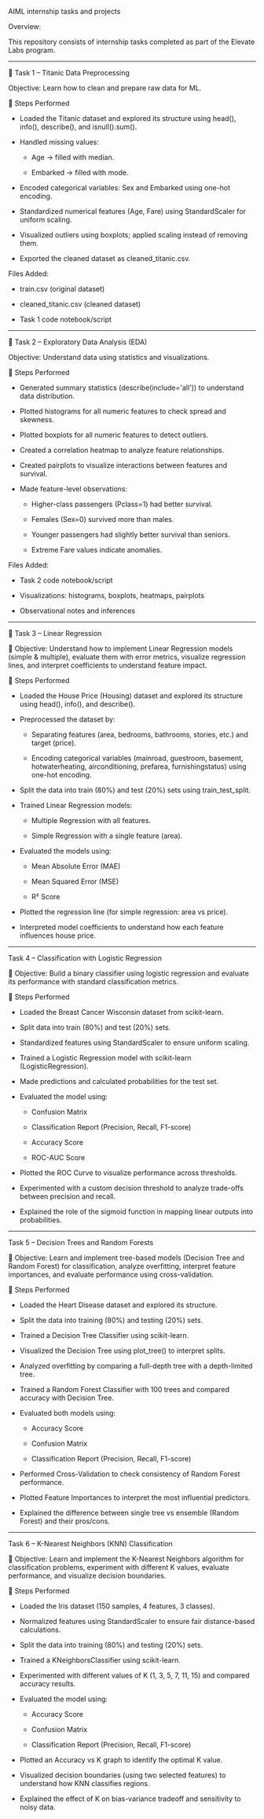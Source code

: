AIML internship tasks and projects

Overview:

This repository consists of internship tasks completed as part of the Elevate Labs program.
____________________________________________________________________________________________________________________________________________________________________________________________________________________________

📌 Task 1 – Titanic Data Preprocessing

Objective: Learn how to clean and prepare raw data for ML.

🔄 Steps Performed

- Loaded the Titanic dataset and explored its structure using head(), info(), describe(), and isnull().sum().

- Handled missing values:

  - Age → filled with median.
  
  - Embarked → filled with mode.

- Encoded categorical variables: Sex and Embarked using one-hot encoding.

- Standardized numerical features (Age, Fare) using StandardScaler for uniform scaling.

- Visualized outliers using boxplots; applied scaling instead of removing them.

- Exported the cleaned dataset as cleaned_titanic.csv.

Files Added:

  - train.csv (original dataset)
  
  - cleaned_titanic.csv (cleaned dataset)
  
  - Task 1 code notebook/script
____________________________________________________________________________________________________________________________________________________________________________________________________________________________

📌 Task 2 – Exploratory Data Analysis (EDA)

Objective: Understand data using statistics and visualizations.

🔄 Steps Performed

- Generated summary statistics (describe(include='all')) to understand data distribution.

- Plotted histograms for all numeric features to check spread and skewness.

- Plotted boxplots for all numeric features to detect outliers.

- Created a correlation heatmap to analyze feature relationships.

- Created pairplots to visualize interactions between features and survival.

- Made feature-level observations:

  - Higher-class passengers (Pclass=1) had better survival.

  - Females (Sex=0) survived more than males.

  - Younger passengers had slightly better survival than seniors.

  - Extreme Fare values indicate anomalies.

Files Added:

  - Task 2 code notebook/script
  
  - Visualizations: histograms, boxplots, heatmaps, pairplots
  
  - Observational notes and inferences

____________________________________________________________________________________________________________________________________________________________________________________________________________________________

📂 Task 3 – Linear Regression

🎯 Objective: Understand how to implement Linear Regression models (simple & multiple), evaluate them with error metrics, visualize regression lines, and interpret coefficients to understand feature impact.

🔄 Steps Performed

- Loaded the House Price (Housing) dataset and explored its structure using head(), info(), and describe().

- Preprocessed the dataset by:

  - Separating features (area, bedrooms, bathrooms, stories, etc.) and target (price).

  - Encoding categorical variables (mainroad, guestroom, basement, hotwaterheating, airconditioning, prefarea, furnishingstatus) using one-hot encoding.

- Split the data into train (80%) and test (20%) sets using train_test_split.

- Trained Linear Regression models:

  - Multiple Regression with all features.

  - Simple Regression with a single feature (area).

- Evaluated the models using:

  - Mean Absolute Error (MAE)

  - Mean Squared Error (MSE)

  - R² Score

- Plotted the regression line (for simple regression: area vs price).

- Interpreted model coefficients to understand how each feature influences house price.

____________________________________________________________________________________________________________________________________________________________________________________________________________________________

Task 4 – Classification with Logistic Regression

📌 Objective: Build a binary classifier using logistic regression and evaluate its performance with standard classification metrics.

🔄 Steps Performed

- Loaded the Breast Cancer Wisconsin dataset from scikit-learn.

- Split data into train (80%) and test (20%) sets.

- Standardized features using StandardScaler to ensure uniform scaling.

- Trained a Logistic Regression model with scikit-learn (LogisticRegression).

- Made predictions and calculated probabilities for the test set.

- Evaluated the model using:

  - Confusion Matrix

  - Classification Report (Precision, Recall, F1-score)

  - Accuracy Score

  - ROC-AUC Score

- Plotted the ROC Curve to visualize performance across thresholds.

- Experimented with a custom decision threshold to analyze trade-offs between precision and recall.

- Explained the role of the sigmoid function in mapping linear outputs into probabilities.
____________________________________________________________________________________________________________________________________________________________________________________________________________________________

Task 5 – Decision Trees and Random Forests

📌 Objective: Learn and implement tree-based models (Decision Tree and Random Forest) for classification, analyze overfitting, interpret feature importances, and evaluate performance using cross-validation.

🔄 Steps Performed

- Loaded the Heart Disease dataset and explored its structure.

- Split the data into training (80%) and testing (20%) sets.

- Trained a Decision Tree Classifier using scikit-learn.

- Visualized the Decision Tree using plot_tree() to interpret splits.

- Analyzed overfitting by comparing a full-depth tree with a depth-limited tree.

- Trained a Random Forest Classifier with 100 trees and compared accuracy with Decision Tree.

- Evaluated both models using:

  - Accuracy Score

  - Confusion Matrix

  - Classification Report (Precision, Recall, F1-score)

- Performed Cross-Validation to check consistency of Random Forest performance.

- Plotted Feature Importances to interpret the most influential predictors.

- Explained the difference between single tree vs ensemble (Random Forest) and their pros/cons.

____________________________________________________________________________________________________________________________________________________________________________________________________________________________

Task 6 – K-Nearest Neighbors (KNN) Classification

📌 Objective: Learn and implement the K-Nearest Neighbors algorithm for classification problems, experiment with different K values, evaluate performance, and visualize decision boundaries.

🔄 Steps Performed

- Loaded the Iris dataset (150 samples, 4 features, 3 classes).

- Normalized features using StandardScaler to ensure fair distance-based calculations.

- Split the data into training (80%) and testing (20%) sets.

- Trained a KNeighborsClassifier using scikit-learn.

- Experimented with different values of K (1, 3, 5, 7, 11, 15) and compared accuracy results.

- Evaluated the model using:

  - Accuracy Score

  - Confusion Matrix

  - Classification Report (Precision, Recall, F1-score)

- Plotted an Accuracy vs K graph to identify the optimal K value.

- Visualized decision boundaries (using two selected features) to understand how KNN classifies regions.

- Explained the effect of K on bias-variance tradeoff and sensitivity to noisy data.



